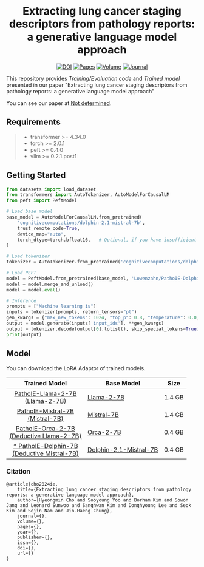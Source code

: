 <div align="center">    
 
# Extracting lung cancer staging descriptors from pathology reports: a generative language model approach     

[![DOI](https://img.shields.io/badge/UnderReview-red)](https://google.com)
[![Pages](https://img.shields.io/badge/UnderReview-blue)](https://google.com)
[![Volume](https://img.shields.io/badge/UnderReview-green)](https://google.com)
[![Journal](https://img.shields.io/badge/UnderReview-purple)](https://google.com)

   
</div>

This repository provides *Training/Evaluation code* and *Trained model* presented in our paper
"Extracting lung cancer staging descriptors from pathology reports: a generative language model approach"

You can see our paper at 
[Not determined]().


## Requirements
> - transformer >= 4.34.0
> - torch >= 2.0.1
> - peft >= 0.4.0
> - vllm >= 0.2.1.post1

## Getting Started
``` python
from datasets import load_dataset
from transformers import AutoTokenizer, AutoModelForCausalLM
from peft import PeftModel

# Load base model
base_model = AutoModelForCausalLM.from_pretrained(
    'cognitivecomputations/dolphin-2.1-mistral-7b',
    trust_remote_code=True,
    device_map="auto",
    torch_dtype=torch.bfloat16,   # Optional, if you have insufficient VRAM, lower the precision.
)

# Load tokenizer
tokenizer = AutoTokenizer.from_pretrained('cognitivecomputations/dolphin-2.1-mistral-7b')

# Load PEFT
model = PeftModel.from_pretrained(base_model, 'Lowenzahn/PathoIE-Dolphin-7B')
model = model.merge_and_unload()
model = model.eval()

# Inference
prompts = ["Machine learning is"]
inputs = tokenizer(prompts, return_tensors="pt")
gen_kwargs = {"max_new_tokens": 1024, "top_p": 0.8, "temperature": 0.0, "do_sample": False, "repetition_penalty": 1.0}
output = model.generate(inputs['input_ids'], **gen_kwargs)
output = tokenizer.decode(output[0].tolist(), skip_special_tokens=True)
print(output)
```

## Model
You can download the LoRA Adaptor of trained models.

| Trained Model                                                                                                                       | Base Model                                                                                      | Size   |
|-------------------------------------------------------------------------------------------------------------------------------------|-------------------------------------------------------------------------------------------------|--------|
| [<div align="center"> PathoIE-Llama-2-7B <br> (Llama-2-7B) </div>](https://huggingface.co/Lowenzahn/PathoIE-Llama-2-7B)             | [Llama-2-7B](https://huggingface.co/meta-llama/Llama-2-7b-hf)                                   | 1.4 GB |
| [<div align="center"> PathoIE-Mistral-7B <br> (Mistral-7B) </div>](https://huggingface.co/Lowenzahn/PathoIE-Mistral-7B)             | [Mistral-7B](https://huggingface.co/mistralai/Mistral-7B-v0.1)                                  | 1.4 GB |
| [<div align="center"> PathoIE-Orca-2-7B <br> (Deductive Llama-2-7B) </div>](https://huggingface.co/Lowenzahn/PathoIE-Orca-2-7B)     | [Orca-2-7B](https://huggingface.co/microsoft/Orca-2-7b)                                         | 0.4 GB |
| [<div align="center"> * PathoIE-Dolphin-7B <br> (Deductive Mistral-7B) </div>](https://huggingface.co/Lowenzahn/PathoIE-Dolphin-7B) | [Dolphin-2.1-Mistral-7B](https://huggingface.co/cognitivecomputations/dolphin-2.1-mistral-7b)   | 0.4 GB |


### Citation
```
@article{cho2024ie,
    title={Extracting lung cancer staging descriptors from pathology reports: a generative language model approach},
    author={Hyeongmin Cho and Sooyoung Yoo and Borham Kim and Sowon Jang and Leonard Sunwoo and Sanghwan Kim and Donghyoung Lee and Seok Kim and Sejin Nam and Jin-Haeng Chung},
    journal={},
    volume={},
    pages={},
    year={},
    publisher={},
    issn={},
    doi={},
    url={}
}
```